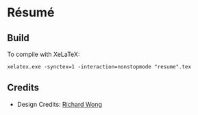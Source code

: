 # Résumé

## Build

To compile with XeLaTeX:
```
xelatex.exe -synctex=1 -interaction=nonstopmode "resume".tex
```

## Credits
- Design Credits: [Richard Wong](https://www.math.ucla.edu/~richardwong/slides/LaTeX_Workshop_CVs.pdf)
